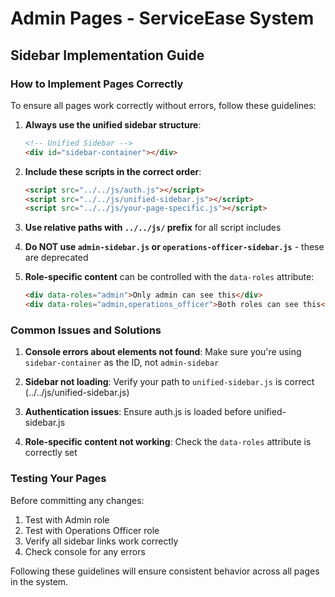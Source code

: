 # Admin Pages - ServiceEase System

## Sidebar Implementation Guide

### How to Implement Pages Correctly

To ensure all pages work correctly without errors, follow these guidelines:

1. **Always use the unified sidebar structure**:
   ```html
   <!-- Unified Sidebar -->
   <div id="sidebar-container"></div>
   ```

2. **Include these scripts in the correct order**:
   ```html
   <script src="../../js/auth.js"></script>
   <script src="../../js/unified-sidebar.js"></script>
   <script src="../../js/your-page-specific.js"></script>
   ```

3. **Use relative paths with `../../js/` prefix** for all script includes

4. **Do NOT use `admin-sidebar.js` or `operations-officer-sidebar.js`** - these are deprecated

5. **Role-specific content** can be controlled with the `data-roles` attribute:
   ```html
   <div data-roles="admin">Only admin can see this</div>
   <div data-roles="admin,operations_officer">Both roles can see this</div>
   ```

### Common Issues and Solutions

1. **Console errors about elements not found**: Make sure you're using `sidebar-container` as the ID, not `admin-sidebar`

2. **Sidebar not loading**: Verify your path to `unified-sidebar.js` is correct (../../js/unified-sidebar.js)

3. **Authentication issues**: Ensure auth.js is loaded before unified-sidebar.js

4. **Role-specific content not working**: Check the `data-roles` attribute is correctly set

### Testing Your Pages

Before committing any changes:
1. Test with Admin role
2. Test with Operations Officer role 
3. Verify all sidebar links work correctly
4. Check console for any errors

Following these guidelines will ensure consistent behavior across all pages in the system.
